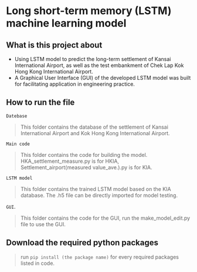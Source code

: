 # Long short-term memory (LSTM) machine learning model
## What is this project about 
* Using LSTM model to predict the long-term settlement of Kansai International Airport, as well as the test embankment of Chek Lap Kok Hong Kong International Airport.
* A Graphical User Interface (GUI) of the developed LSTM model was built for facilitating application in engineering practice.

## How to run the file
`Datebase`
> This folder contains the database of the settlement of Kansai International Airport and Kok Hong Kong International Airport.  

`Main code`
> This folder contains the code for building the model. HKA_settlement_measure.py is for HKIA, Settlement_airport(measured value_ave.).py is for KIA.

`LSTM model`
> This folder contains the trained LSTM model based on the KIA database. The .h5 file can be directly imported for model testing.  

`GUI`. 

> This folder contains the code for the GUI, run the make_model_edit.py file to use the GUI.

## Download the required python packages
> run `pip install (the package name)` for every required packages listed in code.
